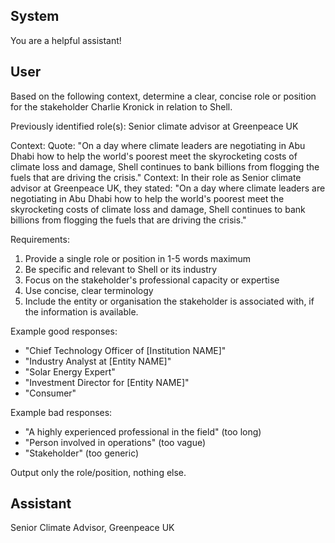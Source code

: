 ## System

You are a helpful assistant!

## User


Based on the following context, determine a clear, concise role or position for the stakeholder Charlie Kronick in relation to Shell.

Previously identified role(s): Senior climate advisor at Greenpeace UK

Context:
Quote: "On a day where climate leaders are negotiating in Abu Dhabi how to help the world's poorest meet the skyrocketing costs of climate loss and damage, Shell continues to bank billions from flogging the fuels that are driving the crisis."
Context: In their role as Senior climate advisor at Greenpeace UK, they stated: "On a day where climate leaders are negotiating in Abu Dhabi how to help the world's poorest meet the skyrocketing costs of climate loss and damage, Shell continues to bank billions from flogging the fuels that are driving the crisis."

Requirements:
1. Provide a single role or position in 1-5 words maximum
2. Be specific and relevant to Shell or its industry
3. Focus on the stakeholder's professional capacity or expertise
4. Use concise, clear terminology
5. Include the entity or organisation the stakeholder is associated with, if the information is available.

Example good responses:
- "Chief Technology Officer of [Institution NAME]"
- "Industry Analyst at [Entity NAME]"
- "Solar Energy Expert"
- "Investment Director for [Entity NAME]"
- "Consumer"

Example bad responses:
- "A highly experienced professional in the field" (too long)
- "Person involved in operations" (too vague)
- "Stakeholder" (too generic)

Output only the role/position, nothing else.


## Assistant

Senior Climate Advisor, Greenpeace UK

